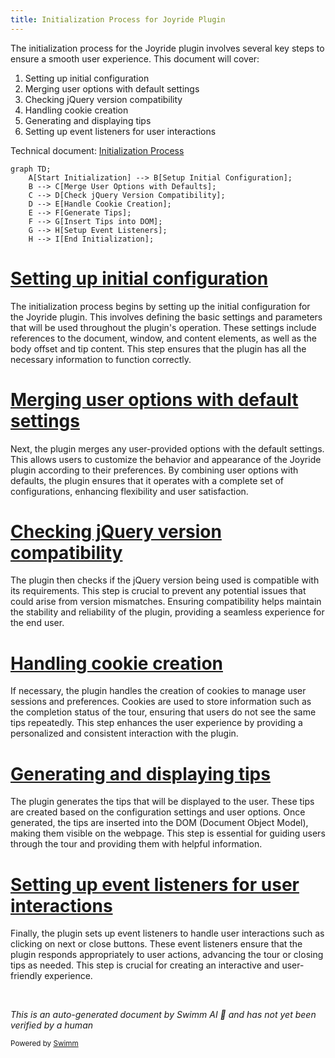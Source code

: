 ```yaml
---
title: Initialization Process for Joyride Plugin
---
```

The initialization process for the Joyride plugin involves several key steps to ensure a smooth user experience. This document will cover:

1. Setting up initial configuration
2. Merging user options with default settings
3. Checking jQuery version compatibility
4. Handling cookie creation
5. Generating and displaying tips
6. Setting up event listeners for user interactions

Technical document: <SwmLink doc-title="Initialization Process">[Initialization Process](/.swm/initialization-process.t98kgk2e.sw.md)</SwmLink>

```mermaid
graph TD;
    A[Start Initialization] --> B[Setup Initial Configuration];
    B --> C[Merge User Options with Defaults];
    C --> D[Check jQuery Version Compatibility];
    D --> E[Handle Cookie Creation];
    E --> F[Generate Tips];
    F --> G[Insert Tips into DOM];
    G --> H[Setup Event Listeners];
    H --> I[End Initialization];
```

# [Setting up initial configuration](https://app.swimm.io/repos/Z2l0aHViJTNBJTNBQnJvYWRsZWFmQ29tbWVyY2UtZGVtby1uZXclM0ElM0FTd2ltbS1EZW1v/docs/t98kgk2e#initialization)

The initialization process begins by setting up the initial configuration for the Joyride plugin. This involves defining the basic settings and parameters that will be used throughout the plugin's operation. These settings include references to the document, window, and content elements, as well as the body offset and tip content. This step ensures that the plugin has all the necessary information to function correctly.

# [Merging user options with default settings](https://app.swimm.io/repos/Z2l0aHViJTNBJTNBQnJvYWRsZWFmQ29tbWVyY2UtZGVtby1uZXclM0ElM0FTd2ltbS1EZW1v/docs/t98kgk2e#initialization)

Next, the plugin merges any user-provided options with the default settings. This allows users to customize the behavior and appearance of the Joyride plugin according to their preferences. By combining user options with defaults, the plugin ensures that it operates with a complete set of configurations, enhancing flexibility and user satisfaction.

# [Checking jQuery version compatibility](https://app.swimm.io/repos/Z2l0aHViJTNBJTNBQnJvYWRsZWFmQ29tbWVyY2UtZGVtby1uZXclM0ElM0FTd2ltbS1EZW1v/docs/t98kgk2e#initialization)

The plugin then checks if the jQuery version being used is compatible with its requirements. This step is crucial to prevent any potential issues that could arise from version mismatches. Ensuring compatibility helps maintain the stability and reliability of the plugin, providing a seamless experience for the end user.

# [Handling cookie creation](https://app.swimm.io/repos/Z2l0aHViJTNBJTNBQnJvYWRsZWFmQ29tbWVyY2UtZGVtby1uZXclM0ElM0FTd2ltbS1EZW1v/docs/t98kgk2e#managing-cookies)

If necessary, the plugin handles the creation of cookies to manage user sessions and preferences. Cookies are used to store information such as the completion status of the tour, ensuring that users do not see the same tips repeatedly. This step enhances the user experience by providing a personalized and consistent interaction with the plugin.

# [Generating and displaying tips](https://app.swimm.io/repos/Z2l0aHViJTNBJTNBQnJvYWRsZWFmQ29tbWVyY2UtZGVtby1uZXclM0ElM0FTd2ltbS1EZW1v/docs/t98kgk2e#displaying-tips)

The plugin generates the tips that will be displayed to the user. These tips are created based on the configuration settings and user options. Once generated, the tips are inserted into the DOM (Document Object Model), making them visible on the webpage. This step is essential for guiding users through the tour and providing them with helpful information.

# [Setting up event listeners for user interactions](https://app.swimm.io/repos/Z2l0aHViJTNBJTNBQnJvYWRsZWFmQ29tbWVyY2UtZGVtby1uZXclM0ElM0FTd2ltbS1EZW1v/docs/t98kgk2e#initialization)

Finally, the plugin sets up event listeners to handle user interactions such as clicking on next or close buttons. These event listeners ensure that the plugin responds appropriately to user actions, advancing the tour or closing tips as needed. This step is crucial for creating an interactive and user-friendly experience.

&nbsp;

*This is an auto-generated document by Swimm AI 🌊 and has not yet been verified by a human*

<SwmMeta version="3.0.0" repo-id="Z2l0aHViJTNBJTNBQnJvYWRsZWFmQ29tbWVyY2UtZGVtby1uZXclM0ElM0FTd2ltbS1EZW1v" repo-name="BroadleafCommerce-demo-new" doc-type="product-flows"><sup>Powered by [Swimm](/)</sup></SwmMeta>
